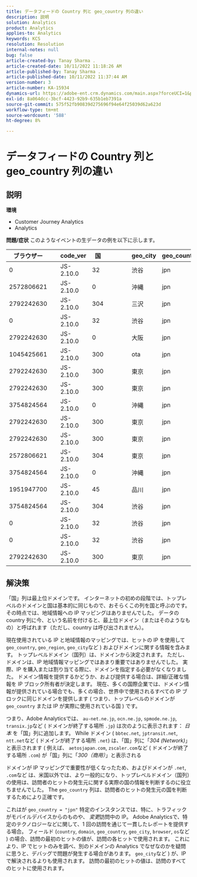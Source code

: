 ```yaml
---
title: データフィードの Country 列と geo_country 列の違い
description: 説明
solution: Analytics
product: Analytics
applies-to: Analytics
keywords: KCS
resolution: Resolution
internal-notes: null
bug: false
article-created-by: Tanay Sharma .
article-created-date: 10/11/2022 11:18:26 AM
article-published-by: Tanay Sharma .
article-published-date: 10/11/2022 11:37:44 AM
version-number: 3
article-number: KA-15934
dynamics-url: https://adobe-ent.crm.dynamics.com/main.aspx?forceUCI=1&pagetype=entityrecord&etn=knowledgearticle&id=49eac867-5649-ed11-bba2-0022480868ff
exl-id: 8a064dcc-3bcf-4423-92b9-635b1eb7391a
source-git-commit: 575f52fb90839d275696f94e64f25039d62a623d
workflow-type: tm+mt
source-wordcount: '588'
ht-degree: 8%

---
```


# データフィードの Country 列と geo_country 列の違い

## 説明

<b>環境</b>
- Customer Journey Analytics
- Analytics



<b>問題/症状</b>
このようなイベントの生データの例を以下に示します。


| ブラウザー |   | code_ver | 国 |   |   |   | geo_city | geo_country |   |   |   |   |
| --- | --- | --- | --- | --- | --- | --- | --- | --- | --- | --- | --- | --- |
| 0 |   | JS-2.10.0 | 32 |   |   |   | 渋谷 | jpn |   |   |   |   |
| 2572806621 |   | JS-2.10.0 | 0 |   |   |   | 沖縄 | jpn |   |   |   |   |
| 2792242630 |   | JS-2.10.0 | 304 |   |   |   | 三沢 | jpn |   |   |   |   |
| 0 |   | JS-2.10.0 | 32 |   |   |   | 渋谷 | jpn |   |   |   |   |
| 2792242630 |   | JS-2.10.0 | 0 |   |   |   | 大阪 | jpn |   |   |   |   |
| 1045425661 |   | JS-2.10.0 | 300 |   |   |   | ota | jpn |   |   |   |   |
| 2792242630 |   | JS-2.10.0 | 300 |   |   |   | 東京 | jpn |   |   |   |   |
| 2792242630 |   | JS-2.10.0 | 300 |   |   |   | 東京 | jpn |   |   |   |   |
| 3754824564 |   | JS-2.10.0 | 0 |   |   |   | 沖縄 | jpn |   |   |   |   |
| 2792242630 |   | JS-2.10.0 | 300 |   |   |   | 東京 | jpn |   |   |   |   |
| 2792242630 |   | JS-2.10.0 | 300 |   |   |   | 東京 | jpn |   |   |   |   |
| 2572806621 |   | JS-2.10.0 | 304 |   |   |   | 東京 | jpn |   |   |   |   |
| 3754824564 |   | JS-2.10.0 | 0 |   |   |   | 沖縄 | jpn |   |   |   |   |
| 1951947700 |   | JS-2.10.0 | 45 |   |   |   | 品川 | jpn |   |   |   |   |
| 3754824564 |   | JS-2.10.0 | 304 |   |   |   | 渋谷 | jpn |   |   |   |   |
| 0 |   | JS-2.10.0 | 32 |   |   |   | 渋谷 | jpn |   |   |   |   |
| 0 |   | JS-2.10.0 | 32 |   |   |   | 渋谷 | jpn |   |   |   |   |
| 2792242630 |   | JS-2.10.0 | 300 |   |   |   | 東京 | jpn |   |   |   |   |





## 解決策


「国」列は最上位ドメインです。 インターネットの初めの段階では、トップレベルのドメインと国は基本的に同じもので、おそらくこの列を国と呼ぶのです。 その時点では、地域情報への IP マッピングはありませんでした。 データの country 列に今、という名前を付けると、最上位ドメイン（またはそのようなもの）と呼ばれます（ただし、country は呼び出されません）。

現在使用されている IP と地域情報のマッピングでは、ヒットの IP を使用して `geo_country`, `geo_region`, `geo_city`など ) およびドメインに関する情報を含みます。 トップレベルドメイン（国列）は、ドメインから決定されます。 ただし、ドメインは、IP 地域情報マッピングではあまり重要ではありませんでした。
実際、IP を購入または割り当てる際に、ドメインを指定する必要がなくなりました。 ドメイン情報を提供するかどうか、および提供する場合は、詳細/正確な情報を IP ブロック所有者が決定します。 現在、多くの国際企業では、ドメイン情報が提供されている場合でも、多くの場合、世界中で使用されるすべての IP ブロックに同じドメインを提供します ( つまり、トップレベルのドメインが `geo_country` または IP が実際に使用されている国 ) です。

つまり、Adobe Analyticsでは、 `au-net.ne.jp`, `ocn.ne.jp`, `spmode.ne.jp`, `transix.jp`など ( ドメインが終了する場所 `.jp`) は次のように表示されます： *日本* を「国」列に追加します。 While ドメイン ( `bbtec.net`, `jptransit.net`, `ntt.net`など ( ドメインが終了する場所 `.net`) は、「国」列に「*304 (Network)*」と表示されます ( 例えば、 `aetosjapan.com`, `zscaler.com`など ( ドメインが終了する場所 `.com`) が「国」列に「*300（商用）*」と表示される

ドメインが IP マッピングで重要性が低くなったため、およびドメインが `.net`, `.com`など は、米国以外では、より一般的になり、トップレベルドメイン（国列）の使用は、訪問者のヒットの発生元に関する実際の国の情報を判断するのに役立ちませんでした。 The `geo_country` 列は、訪問者のヒットの発生元の国を判断するためにより正確です。

これはが `geo_country = "jpn"` 特定のインスタンスでは、特に、トラフィックがモバイルデバイスからのものや、 *変更*&#x200B;訪問中の IP。 Adobe Analyticsで、特定のテクノロジーなどに関して、1 回の訪問を通じて一貫したレポートを提供する場合。 フィールド (`country`, `domain`, `geo_country`, `geo_city`, `browser`, `os`など ) の場合、訪問の最初のヒットの値が、訪問の各ヒットで使用されます。 これにより、IP でヒットのみを調べ、別のドメインの Analytics でなぜなのかを疑問に思うと、デバッグで問題が発生する場合があります。 `geo_city`など ) が、IP で解決されるよりも使用されます。 訪問の最初のヒットの値は、訪問のすべてのヒットに使用されます。
